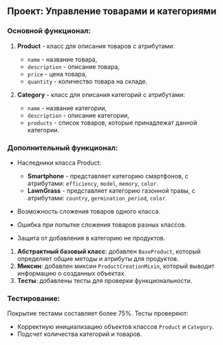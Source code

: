 ## Проект: Управление товарами и категориями

### Основной функционал:
1. **Product** - класс для описания товаров с атрибутами:
   - `name` - название товара,
   - `description` - описание товара,
   - `price` - цена товара,
   - `quantity` - количество товара на складе.
   
2. **Category** - класс для описания категорий с атрибутами:
   - `name` - название категории,
   - `description` - описание категории,
   - `products` - список товаров, которые принадлежат данной категории.

### Дополнительный функционал:
- Наследники класса Product:
  - **Smartphone** - представляет категорию смартфонов, с атрибутами: `efficiency`, `model`, `memory`, `color`.
  - **LawnGrass** - представляет категорию газонной травы, с атрибутами: `country`, `germination_period`, `color`.

- Возможность сложения товаров одного класса.
- Ошибка при попытке сложения товаров разных классов.
- Защита от добавления в категорию не продуктов.

1. **Абстрактный базовый класс**: добавлен `BaseProduct`, который определяет общие методы и атрибуты для продуктов.
2. **Миксин**: добавлен миксин `ProductCreationMixin`, который выводит информацию о созданных объектах.
3. **Тесты**: добавлены тесты для проверки функциональности.

### Тестирование:
Покрытие тестами составляет более 75%. Тесты проверяют:
- Корректную инициализацию объектов классов `Product` и `Category`.
- Подсчет количества категорий и товаров.
